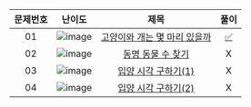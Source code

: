 |문제번호|난이도|제목|풀이|
|:---:|:---:|:---:|:---:|
|01|![image](https://user-images.githubusercontent.com/68424403/188271247-115b904d-2f51-4791-8f3e-af4bfe5a872c.png)|[고양이와 개는 몇 마리 있을까](https://school.programmers.co.kr/learn/courses/30/lessons/59040)|[✅](https://github.com/kimdaeyeobbb/Computer-Science/blob/main/Database/Coding%20Test/Programmers/GROUP%20BY/how%20many%20cats%20N%20dogs.sql)|
|02|![image](https://user-images.githubusercontent.com/68424403/188271247-115b904d-2f51-4791-8f3e-af4bfe5a872c.png)|[동명 동물 수 찾기](https://school.programmers.co.kr/learn/courses/30/lessons/59041)|X|
|03|![image](https://user-images.githubusercontent.com/68424403/188271247-115b904d-2f51-4791-8f3e-af4bfe5a872c.png)|[입양 시각 구하기(1)](https://school.programmers.co.kr/learn/courses/30/lessons/59412)|X|
|04|![image](https://user-images.githubusercontent.com/68424403/188277977-db31ab54-7423-4d7f-b7af-eaecb85091be.png)|[입양 시각 구하기(2)](https://school.programmers.co.kr/learn/courses/30/lessons/59413)|X|
